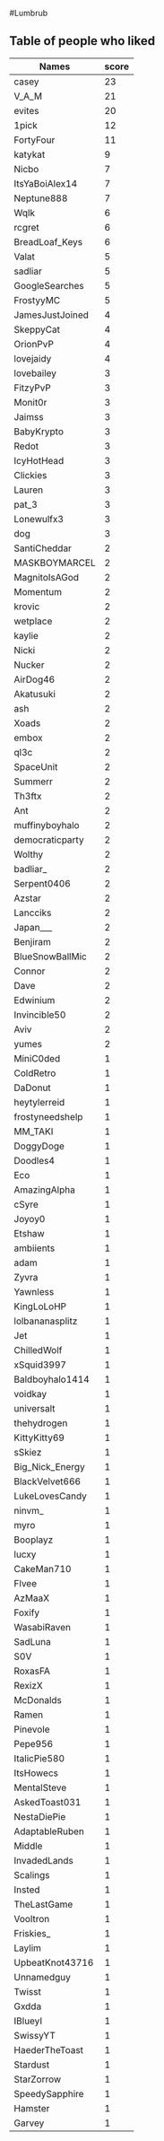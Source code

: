 #Lumbrub
## Table of people who liked
Names | score
--- | ---
casey | 23
V_A_M | 21
evites | 20
1pick | 12
FortyFour | 11
katykat | 9
Nicbo | 7
ItsYaBoiAlex14 | 7
Neptune888 | 7
Wqlk | 6
rcgret | 6
BreadLoaf_Keys | 6
Valat | 5
sadliar | 5
GoogleSearches | 5
FrostyyMC | 5
JamesJustJoined | 4
SkeppyCat | 4
OrionPvP | 4
lovejaidy | 4
lovebailey | 3
FitzyPvP | 3
Monit0r | 3
Jaimss | 3
BabyKrypto | 3
Redot | 3
IcyHotHead | 3
Clickies | 3
Lauren | 3
pat_3 | 3
Lonewulfx3 | 3
dog | 3
SantiCheddar | 2
MASKBOYMARCEL | 2
MagnitoIsAGod | 2
Momentum | 2
krovic | 2
wetplace | 2
kaylie | 2
Nicki | 2
Nucker | 2
AirDog46 | 2
Akatusuki | 2
ash | 2
Xoads | 2
embox | 2
ql3c | 2
SpaceUnit | 2
Summerr | 2
Th3ftx | 2
Ant | 2
muffinyboyhalo | 2
democraticparty | 2
Wolthy | 2
badliar_ | 2
Serpent0406 | 2
Azstar | 2
Lancciks | 2
Japan___ | 2
Benjiram | 2
BlueSnowBallMic | 2
Connor | 2
Dave | 2
Edwinium | 2
Invincible50 | 2
Aviv | 2
yumes | 2
MiniC0ded | 1
ColdRetro | 1
DaDonut | 1
heytylerreid | 1
frostyneedshelp | 1
MM_TAKI | 1
DoggyDoge | 1
Doodles4 | 1
Eco | 1
AmazingAlpha | 1
cSyre | 1
Joyoy0 | 1
Etshaw | 1
ambiients | 1
adam | 1
Zyvra | 1
Yawnless | 1
KingLoLoHP | 1
lolbananasplitz | 1
Jet | 1
ChilledWolf | 1
xSquid3997 | 1
Baldboyhalo1414 | 1
voidkay | 1
universalt | 1
thehydrogen | 1
KittyKitty69 | 1
sSkiez | 1
Big_Nick_Energy | 1
BlackVelvet666 | 1
LukeLovesCandy | 1
ninvm_ | 1
myro | 1
Booplayz | 1
lucxy | 1
CakeMan710 | 1
Flvee | 1
AzMaaX | 1
Foxify | 1
WasabiRaven | 1
SadLuna | 1
S0V | 1
RoxasFA | 1
RexizX | 1
McDonalds | 1
Ramen | 1
Pinevole | 1
Pepe956 | 1
ItalicPie580 | 1
ItsHowecs | 1
MentalSteve | 1
AskedToast031 | 1
NestaDiePie | 1
AdaptableRuben | 1
Middle | 1
InvadedLands | 1
Scalings | 1
Insted | 1
TheLastGame | 1
Vooltron | 1
Friskies_ | 1
Laylim | 1
UpbeatKnot43716 | 1
Unnamedguy | 1
Twisst | 1
Gxdda | 1
IBlueyI | 1
SwissyYT | 1
HaederTheToast | 1
Stardust | 1
StarZorrow | 1
SpeedySapphire | 1
Hamster | 1
Garvey | 1
